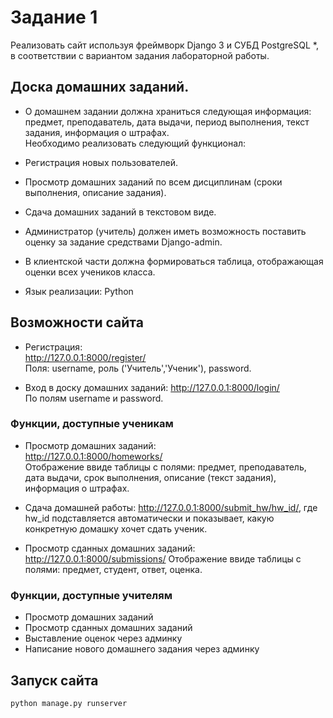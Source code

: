 # Задание 1

Реализовать сайт используя фреймворк Django 3 и СУБД PostgreSQL *, в соответствии с вариантом задания лабораторной работы.

## Доска домашних заданий.  
- О домашнем задании должна храниться следующая информация: предмет, преподаватель, дата выдачи, период выполнения, текст задания, информация о штрафах.  
Необходимо реализовать следующий функционал:  
- Регистрация новых пользователей.  
- Просмотр домашних заданий по всем дисциплинам (сроки выполнения, описание задания).  
- Сдача домашних заданий в текстовом виде.  
- Администратор (учитель) должен иметь возможность поставить оценку за задание средствами Django-admin. 
- В клиентской части должна формироваться таблица, отображающая оценки всех учеников класса.  

- Язык реализации: Python

## Возможности сайта 
- Регистрация:  
<http://127.0.0.1:8000/register/>  
Поля: username, роль ('Учитель','Ученик'), password.

- Вход в доску домашних заданий:
<http://127.0.0.1:8000/login/>  
По полям username и password.

### Функции, доступные ученикам
- Просмотр домашних заданий:    
<http://127.0.0.1:8000/homeworks/>  
Отображение ввиде таблицы с полями: предмет, преподаватель, дата выдачи, срок выполнения, описание (текст задания), информация о штрафах.

- Сдача домашней работы:
<http://127.0.0.1:8000/submit_hw/hw_id/>, где hw_id подставляется автоматически и показывает, какую конкретную домашку хочет сдать ученик.

- Просмотр сданных домашних заданий:
<http://127.0.0.1:8000/submissions/> 
Отображение ввиде таблицы с полями: предмет, студент, ответ, оценка.

### Функции, доступные учителям
- Просмотр домашних заданий
- Просмотр сданных домашних заданий
- Выставление оценок через админку
- Написание нового домашнего задания через админку

## Запуск сайта
```python
python manage.py runserver
```
